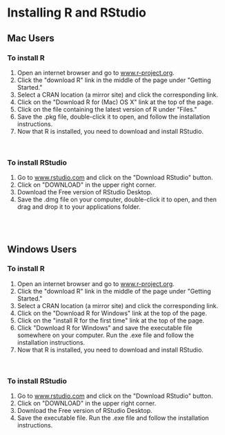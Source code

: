 # Installing R and RStudio

## Mac Users

### To install R

1. Open an internet browser and go to www.r-project.org.
2. Click the "download R" link in the middle of the page under "Getting Started."
3. Select a CRAN location (a mirror site) and click the corresponding link.
4. Click on the "Download R for (Mac) OS X" link at the top of the page.
5. Click on the file containing the latest version of R under "Files."
6. Save the .pkg file, double-click it to open, and follow the installation instructions.
7. Now that R is installed, you need to download and install RStudio.

<br/>

### To install RStudio

1. Go to www.rstudio.com and click on the "Download RStudio" button.
2. Click on "DOWNLOAD" in the upper right corner.
3. Download the Free version of RStudio Desktop.
4. Save the .dmg file on your computer, double-click it to open, and then drag and drop it to your applications folder.

<br/>
<br/>


## Windows Users

### To install R

1. Open an internet browser and go to www.r-project.org.
2. Click the "download R" link in the middle of the page under "Getting Started."
3. Select a CRAN location (a mirror site) and click the corresponding link.
4. Click on the "Download R for Windows" link at the top of the page.
5. Click on the "install R for the first time" link at the top of the page.
6. Click "Download R for Windows" and save the executable file somewhere on your computer. Run the .exe file and follow the installation instructions.
7. Now that R is installed, you need to download and install RStudio.

<br/>

### To install RStudio

1. Go to www.rstudio.com and click on the "Download RStudio" button.
2. Click on "DOWNLOAD" in the upper right corner.
3. Download the Free version of RStudio Desktop.
3. Save the executable file. Run the .exe file and follow the installation instructions.



